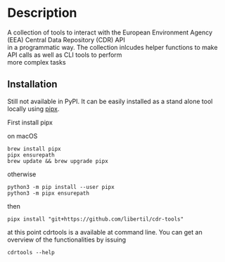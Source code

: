 # Description

A collection of tools to interact with the European Environment Agency (EEA) Central Data Repository (CDR) API  
in a programmatic way. The collection inlcudes helper functions to make API calls as well as CLI tools to perform   
more complex tasks


## Installation

Still not available in PyPI. It can be easily installed as a stand alone tool locally using [pipx](https://pypa.github.io/pipx).  

First install pipx 

on macOS

	brew install pipx
	pipx ensurepath
	brew update && brew upgrade pipx


otherwise

	python3 -m pip install --user pipx
	python3 -m pipx ensurepath

then

	pipx install "git+https://github.com/libertil/cdr-tools"


at this point cdrtools is a available at command line. You can get an overview of the functionalities by issuing

	cdrtools --help